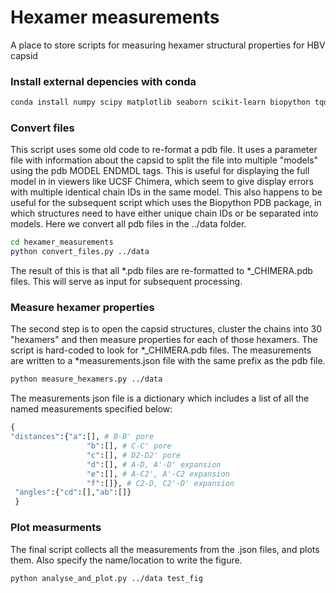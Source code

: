 # Hexamer measurements
A place to store scripts for measuring hexamer structural properties for HBV capsid


### Install external depencies with conda
```bash
conda install numpy scipy matplotlib seaborn scikit-learn biopython tqdm
```

### Convert files
This script uses some old code to re-format a pdb file. It uses a parameter file with information about the capsid to split the file into multiple "models" using the pdb MODEL ENDMDL tags. This is useful for displaying the full model in in viewers like UCSF Chimera, which seem to give display errors with multiple identical chain IDs in the same model. This also happens to be useful for the subsequent script which uses the Biopython PDB package, in which structures need to have either unique chain IDs or be separated into models. Here we convert all pdb files in the ../data folder.
```bash
cd hexamer_measurements
python convert_files.py ../data
```

The result of this is that all *.pdb files are re-formatted to *_CHIMERA.pdb files. This will serve as input for subsequent processing.

### Measure hexamer properties
The second step is to open the capsid structures, cluster the chains into 30 "hexamers" and then measure properties for each of those hexamers. The script is hard-coded to look for *_CHIMERA.pdb files. The measurements are written to a *measurements.json file with the same prefix as the pdb file. 
```bash
python measure_hexamers.py ../data
```

The measurements json file is a dictionary which includes a list of all the named measurements specified below:
```python
{
"distances":{"a":[], # B-B' pore
                 "b":[], # C-C' pore
                 "c":[], # D2-D2' pore
                 "d":[], # A-D, A'-D' expansion
                 "e":[], # A-C2', A'-C2 expansion
                 "f":[]}, # C2-D, C2'-D' expansion
 "angles":{"cd":[],"ab":[]}
 }
 ```

### Plot measurments
The final script collects all the measurements from the .json files, and plots them. Also specify the name/location to write the figure.
```bash
python analyse_and_plot.py ../data test_fig
```



